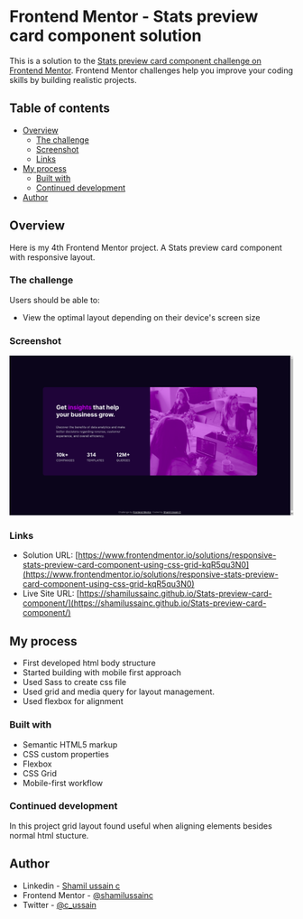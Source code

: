 # Frontend Mentor - Stats preview card component solution

This is a solution to the [Stats preview card component challenge on Frontend Mentor](https://www.frontendmentor.io/challenges/stats-preview-card-component-8JqbgoU62). Frontend Mentor challenges help you improve your coding skills by building realistic projects. 

## Table of contents

- [Overview](#overview)
  - [The challenge](#the-challenge)
  - [Screenshot](#screenshot)
  - [Links](#links)
- [My process](#my-process)
  - [Built with](#built-with)
  - [Continued development](#continued-development)
- [Author](#author)


## Overview
Here is my 4th Frontend Mentor project. A Stats preview card component with responsive layout.


### The challenge

Users should be able to:

- View the optimal layout depending on their device's screen size


### Screenshot

![](./screenshot.png)


### Links

- Solution URL: [https://www.frontendmentor.io/solutions/responsive-stats-preview-card-component-using-css-grid-kqR5qu3N0](https://www.frontendmentor.io/solutions/responsive-stats-preview-card-component-using-css-grid-kqR5qu3N0)
- Live Site URL: [https://shamilussainc.github.io/Stats-preview-card-component/](https://shamilussainc.github.io/Stats-preview-card-component/)


## My process

- First developed html body structure
- Started building with mobile first approach
- Used Sass to create css file
- Used grid and media query for layout management.
- Used flexbox for alignment


### Built with

- Semantic HTML5 markup
- CSS custom properties
- Flexbox
- CSS Grid
- Mobile-first workflow


### Continued development

In this project grid layout found useful when aligning elements besides normal html stucture.


## Author

- Linkedin - [Shamil ussain c](https://www.linkedin.com/in/shamil-ussain-c-893282187/)
- Frontend Mentor - [@shamilussainc](https://www.frontendmentor.io/profile/shamilussainc)
- Twitter - [@c_ussain](https://twitter.com/c_ussain)
